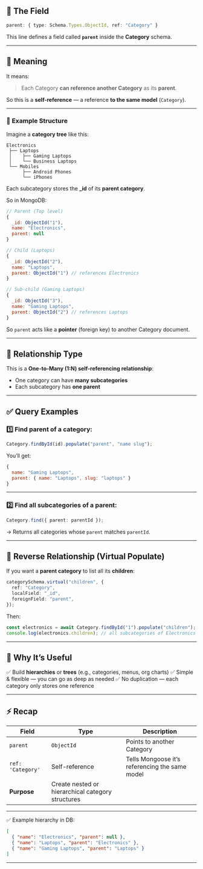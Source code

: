 ## 🧠 The Field

```ts
parent: { type: Schema.Types.ObjectId, ref: "Category" }
```

This line defines a field called **`parent`** inside the **Category** schema.

---

## 🧩 Meaning

It means:

> Each Category **can reference another Category** as its **parent**.

So this is a **self-reference** — a reference **to the same model** (`Category`).

---

### 🧱 Example Structure

Imagine a **category tree** like this:

```
Electronics
 ├── Laptops
 │    ├── Gaming Laptops
 │    └── Business Laptops
 └── Mobiles
      ├── Android Phones
      └── iPhones
```

Each subcategory stores the **\_id** of its **parent category**.

So in MongoDB:

```js
// Parent (Top level)
{
  _id: ObjectId("1"),
  name: "Electronics",
  parent: null
}

// Child (Laptops)
{
  _id: ObjectId("2"),
  name: "Laptops",
  parent: ObjectId("1") // references Electronics
}

// Sub-child (Gaming Laptops)
{
  _id: ObjectId("3"),
  name: "Gaming Laptops",
  parent: ObjectId("2") // references Laptops
}
```

So `parent` acts like a **pointer** (foreign key) to another Category document.

---

## 🧭 Relationship Type

This is a **One-to-Many (1:N) self-referencing relationship**:

- One category can have **many subcategories**
- Each subcategory has **one parent**

---

## ✅ Query Examples

### 1️⃣ Find parent of a category:

```ts
Category.findById(id).populate("parent", "name slug");
```

You’ll get:

```js
{
  name: "Gaming Laptops",
  parent: { name: "Laptops", slug: "laptops" }
}
```

---

### 2️⃣ Find all subcategories of a parent:

```ts
Category.find({ parent: parentId });
```

→ Returns all categories whose `parent` matches `parentId`.

---

## 🔁 Reverse Relationship (Virtual Populate)

If you want a **parent category** to list all its **children**:

```ts
categorySchema.virtual("children", {
  ref: "Category",
  localField: "_id",
  foreignField: "parent",
});
```

Then:

```ts
const electronics = await Category.findById("1").populate("children");
console.log(electronics.children); // all subcategories of Electronics
```

---

## 🧠 Why It’s Useful

✅ Build **hierarchies** or **trees** (e.g., categories, menus, org charts)
✅ Simple & flexible — you can go as deep as needed
✅ No duplication — each category only stores one reference

---

## ⚡ Recap

| Field             | Type                                              | Description                                    |
| ----------------- | ------------------------------------------------- | ---------------------------------------------- |
| `parent`          | `ObjectId`                                        | Points to another Category                     |
| `ref: 'Category'` | Self-reference                                    | Tells Mongoose it’s referencing the same model |
| **Purpose**       | Create nested or hierarchical category structures |                                                |

---

✅ Example hierarchy in DB:

```json
[
  { "name": "Electronics", "parent": null },
  { "name": "Laptops", "parent": "Electronics" },
  { "name": "Gaming Laptops", "parent": "Laptops" }
]
```

---
